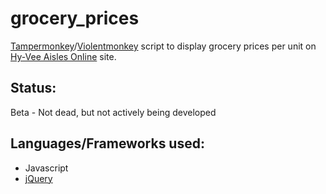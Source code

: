 # grocery_prices
[Tampermonkey](https://www.tampermonkey.net/)/[Violentmonkey](https://violentmonkey.github.io/) script to display grocery prices per unit on [Hy-Vee Aisles Online](https://www.hy-vee.com/grocery/) site.

## Status:
Beta - Not dead, but not actively being developed

## Languages/Frameworks used:
* Javascript
* [jQuery](https://jquery.com/)
